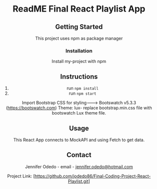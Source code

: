 <div align="center">


  <h1>ReadME Final React Playlist App</h1>
  

<!-- Getting Started -->
## Getting Started

This project uses npm as package manager

<!-- Installation -->
### Installation

Install my-project with npm

## Instructions 

1. run ```npm install```
2. run ```npm start```


Import Bootstrap CSS for styling---> Bootswatch v5.3.3 (https://bootswatch.com) Theme: lux- replace bootstrap.min.css file with bootswatch Lux theme file.

<!-- Usage -->
## Usage

This React App connects to MockAPI and using Fetch to get data. 


<!-- Contact -->
## Contact

Jennifer Odedo - email - jennifer.odedo@hotmail.com

Project Link: [https://github.com/jodedo86/Final-Coding-Project-React-Playlist.git]


